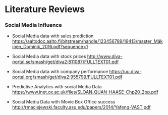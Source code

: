 # Literature Reviews

### Social Media Influence

- Social Media data with sales prediction
https://aaltodoc.aalto.fi/bitstream/handle/123456789/19413/master_Mäkinen_Dominik_2016.pdf?sequence=1

- Social Media data with stock prices
http://www.diva-portal.se/smash/get/diva2:811087/FULLTEXT01.pdf

- Social Media data with company performance
https://uu.diva-portal.org/smash/get/diva2:955799/FULLTEXT01.pdf

- Predictive Analytics with social Media Data
https://www.inet.ox.ac.uk/files/SLOAN_QUAN-HAASE-Chp20_2pp.pdf

- Social Media Data with Movie Box Office success
http://rmaciejewski.faculty.asu.edu/papers/2014/Yafeng-VAST.pdf

